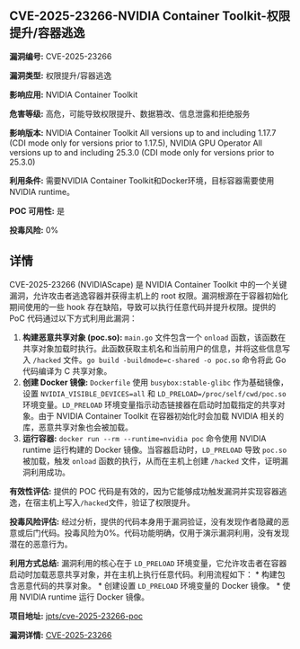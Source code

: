 ## CVE-2025-23266-NVIDIA Container Toolkit-权限提升/容器逃逸

**漏洞编号:** CVE-2025-23266

**漏洞类型:** 权限提升/容器逃逸

**影响应用:** NVIDIA Container Toolkit

**危害等级:** 高危，可能导致权限提升、数据篡改、信息泄露和拒绝服务

**影响版本:** NVIDIA Container Toolkit All versions up to and including 1.17.7 (CDI mode only for versions prior to 1.17.5), NVIDIA GPU Operator All versions up to and including 25.3.0 (CDI mode only for versions prior to 25.3.0)

**利用条件:** 需要NVIDIA Container Toolkit和Docker环境，目标容器需要使用NVIDIA runtime。

**POC 可用性:** 是

**投毒风险:** 0%

## 详情

CVE-2025-23266 (NVIDIAScape) 是 NVIDIA Container Toolkit 中的一个关键漏洞，允许攻击者逃逸容器并获得主机上的 root 权限。漏洞根源在于容器初始化期间使用的一些 hook 存在缺陷，导致可以执行任意代码并提升权限。提供的 PoC 代码通过以下方式利用此漏洞：

1.  **构建恶意共享对象 (poc.so):**  `main.go` 文件包含一个 `onload` 函数，该函数在共享对象加载时执行。此函数获取主机名和当前用户的信息，并将这些信息写入 `/hacked` 文件。`go build -buildmode=c-shared -o poc.so` 命令将此 Go 代码编译为 C 共享对象。
2.  **创建 Docker 镜像:**  `Dockerfile` 使用 `busybox:stable-glibc` 作为基础镜像，设置 `NVIDIA_VISIBLE_DEVICES=all` 和 `LD_PRELOAD=/proc/self/cwd/poc.so` 环境变量。`LD_PRELOAD` 环境变量指示动态链接器在启动时加载指定的共享对象。由于 NVIDIA Container Toolkit 在容器初始化时会加载 NVIDIA 相关的库，恶意共享对象也会被加载。
3.  **运行容器:**  `docker run --rm --runtime=nvidia poc` 命令使用 NVIDIA runtime 运行构建的 Docker 镜像。当容器启动时，`LD_PRELOAD` 导致 `poc.so` 被加载，触发 `onload` 函数的执行，从而在主机上创建 `/hacked` 文件，证明漏洞利用成功。

**有效性评估:** 提供的 POC 代码是有效的，因为它能够成功触发漏洞并实现容器逃逸，在宿主机上写入`/hacked`文件，验证了权限提升。

**投毒风险评估:** 经过分析，提供的代码本身用于漏洞验证，没有发现作者隐藏的恶意或后门代码。投毒风险为0%。代码功能明确，仅用于演示漏洞利用，没有发现潜在的恶意行为。

**利用方式总结:** 漏洞利用的核心在于 `LD_PRELOAD` 环境变量，它允许攻击者在容器启动时加载恶意共享对象，并在主机上执行任意代码。利用流程如下：
    * 构建包含恶意代码的共享对象。
    * 创建设置 `LD_PRELOAD` 环境变量的 Docker 镜像。
    * 使用 NVIDIA runtime 运行 Docker 镜像。

**项目地址:** [jpts/cve-2025-23266-poc](https://github.com/jpts/cve-2025-23266-poc)

**漏洞详情:** [CVE-2025-23266](https://nvd.nist.gov/vuln/detail/CVE-2025-23266)
